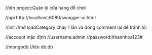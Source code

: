//tên project:Quản lý cửa hàng đồ chơi

//api
http://localhost:8080/swagger-ui.html

//init
//mở loadCategory chạy 1 lần và đóng comment lại để tránh lỗi

//account mặc định
//username:admin
//password:Khanhhoa123#

//mongodb
//tên db:db